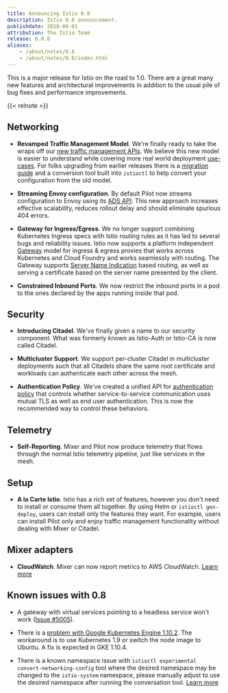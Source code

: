 ```yaml
---
title: Announcing Istio 0.8
description: Istio 0.8 announcement.
publishdate: 2018-06-01
attribution: The Istio Team
release: 0.8.0
aliases:
    - /about/notes/0.8
    - /about/notes/0.8/index.html
---
```


This is a major release for Istio on the road to 1.0. There are a great many new features and architectural improvements in addition to the usual pile of bug fixes and performance improvements.

{{< relnote >}}

## Networking

- **Revamped Traffic Management Model**. We're finally ready to take the wraps off our
[new traffic management APIs](/blog/2018/v1alpha3-routing/). We believe this new model is easier to understand while covering more real world
deployment [use-cases](/docs/tasks/traffic-management/). For folks upgrading from earlier releases there is a
[migration guide](/docs/setup/upgrade/) and a conversion tool built into `istioctl` to help convert your configuration from the old model.

- **Streaming Envoy configuration**. By default Pilot now streams configuration to Envoy using its [ADS API](https://github.com/envoyproxy/data-plane-api/blob/master/xds_protocol.rst). This new approach increases effective scalability, reduces rollout delay and should eliminate spurious 404 errors.

- **Gateway for Ingress/Egress**. We no longer support combining Kubernetes Ingress specs with Istio routing rules as it has led to several bugs and reliability issues. Istio now supports a platform independent [Gateway](/docs/concepts/traffic-management/#gateways) model for ingress & egress proxies that works across Kubernetes and Cloud Foundry and works seamlessly with routing. The Gateway supports [Server Name Indication](https://en.wikipedia.org/wiki/Server_Name_Indication) based routing,
as well as serving a certificate based on the server name presented by the client.

- **Constrained Inbound Ports**. We now restrict the inbound ports in a pod to the ones declared by the apps running inside that pod.

## Security

- **Introducing Citadel**. We've finally given a name to our security component. What was formerly known as Istio-Auth or Istio-CA is now called Citadel.

- **Multicluster Support**. We support per-cluster Citadel in multicluster deployments such that all Citadels share the same root certificate and workloads can authenticate each other across the mesh.

- **Authentication Policy**. We've created a unified API for [authentication policy](/docs/tasks/security/authn-policy/) that controls whether service-to-service communication uses mutual TLS as well as end user authentication. This is now the recommended way to control these behaviors.

## Telemetry

- **Self-Reporting**. Mixer and Pilot now produce telemetry that flows through the normal
Istio telemetry pipeline, just like services in the mesh.

## Setup

- **A la Carte Istio**. Istio has a rich set of features, however you don't need to install or consume them all together. By using
Helm or `istioctl gen-deploy`, users can install only the features they want. For example, users can install Pilot only and enjoy traffic
management functionality without dealing with Mixer or Citadel.

## Mixer adapters

- **CloudWatch**. Mixer can now report metrics to AWS CloudWatch.
[Learn more](/docs/reference/config/policy-and-telemetry/adapters/cloudwatch/)

## Known issues with 0.8

- A gateway with virtual services pointing to a headless service won't work ([Issue #5005](https://github.com/istio/istio/issues/5005)).

- There is a [problem with Google Kubernetes Engine 1.10.2](https://github.com/istio/istio/issues/5723). The workaround is to use Kubernetes 1.9 or switch the node image to Ubuntu. A fix is expected in GKE 1.10.4.

- There is a known namespace issue with `istioctl experimental convert-networking-config` tool where the desired namespace may be changed to the `istio-system` namespace, please manually adjust to use the desired namespace after running the conversation tool.   [Learn more](https://github.com/istio/istio/issues/5817)
